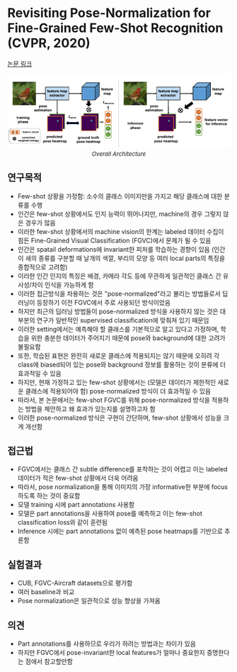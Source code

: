 # Revisiting Pose-Normalization for Fine-Grained Few-Shot Recognition (CVPR, 2020)

[논문 링크](https://openaccess.thecvf.com/content_CVPR_2020/html/Tang_Revisiting_Pose-Normalization_for_Fine-Grained_Few-Shot_Recognition_CVPR_2020_paper.html)

<p align="center">
    <img width="600" alt='fig1' src="../img/tang2020revisiting.png?raw=true"></br>
    <em><font size=2>Overall Architecture</font></em>
</p>

## 연구목적
- Few-shot 상황을 가정함: 소수의 클래스 이미지만을 가지고 해당 클래스에 대한 분류를 수행
- 인간은 few-shot 상황에서도 인지 능력이 뛰어나지만, machine의 경우 그렇지 않은 경우가 많음 
- 이러한 few-shot 상황에서의 machine vision의 한계는 labeled 데이터 수집이 힘든 Fine-Grained Visual Classification (FGVC)에서 문제가 될 수 있음
- 인간은 spatail deformations에 invariant한 피처를 학습하는 경향이 있음 (인간이 새의 종류를 구분할 때 날개의 색깔, 부리의 모양 등 여러 local parts의 특징을 종합적으로 고려함)
- 이러한 인간 인지의 특징은 배경, 카메라 각도 등에 무관하게 일관적인 클래스 간 유사성/차이 인식을 가능하게 함
- 이러한 접근방식을 차용하는 것은 "pose-normalized"라고 불리는 방법들로서 딥러닝이 등장하기 이전 FGVC에서 주로 사용되던 방식이었음
- 하지만 최근의 딥러닝 방법들이 pose-normalized 방식을 사용하지 않는 것은 대부분의 연구가 일반적인 supervised classification에 맞춰져 있기 때문임
- 이러한 setting에서는 예측해야 할 클래스를 기본적으로 알고 있다고 가정하며, 학습을 위한 충분한 데이터가 주어지기 때문에 pose와 background에 대한 고려가 불필요함
- 또한, 학습된 표현은 완전히 새로운 클래스에 적용되지는 않기 때문에 오히려 각 class에 biased되어 있는 pose와 background 정보를 활용하는 것이 분류에 더 효과적일 수 있음
- 하지만, 현재 가정하고 있는 few-shot 상황에서는 (모델은 데이터가 제한적인 새로운 클래스에 적용되어야 함) pose-normalized 방식이 더 효과적일 수 있음
- 따라서, 본 논문에서는 few-shot FGVC를 위해 pose-normalized 방식을 적용하는 방법을 제안하고 왜 효과가 있는지를 설명하고자 함
- 이러한 pose-normalized 방식은 구현이 간단하며, few-shot 상황에서 성능을 크게 개선함

## 접근법
- FGVC에서는 클래스 간 subtle difference를 포착하는 것이 어렵고 이는 labeled 데이터가 적은 few-shot 상황에서 더욱 어려움
- 따라서, pose normalization을 통해 이미지의 가장 informative한 부분에 focus하도록 하는 것이 중요함
- 모델 training 시에 part annotations 사용함
- 모델은 part annotations을 사용하여 pose를 예측하고 이는 few-shot classification loss와 같이 훈련됨
- Inference 시에는 part annotations 없이 예측된 pose heatmaps를 기반으로 추론함

## 실험결과
- CUB, FGVC-Aircraft datasets으로 평가함
- 여러 baseline과 비교
- Pose normalization은 일관적으로 성능 향상을 가져옴

## 의견
- Part annotations를 사용하므로 우리가 하려는 방법과는 차이가 있음
- 하지만 FGVC에서 pose-invariant한 local features가 얼마나 중요한지 증명한다는 점에서 참고할만함